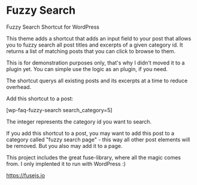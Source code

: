 # Fuzzy Search
Fuzzy Search Shortcut for WordPress

This theme adds a shortcut that adds an input field to your post that allows you to fuzzy search all post titles and excerpts of a given category id. It returns a list of matching posts that you can click to browse to them.

This is for demonstration purposes only, that's why I didn't moved it to a plugin yet. You can simple use the logic as an plugin, if you need. 

The shortcut querys all existing posts and its excerpts at a time to reduce overhead. 

Add this shortcut to a post: 

[wp-faq-fuzzy-search search_category=5]

The integer represents the category id you want to search. 

If you add this shortcut to a post, you may want to add this post to a category called "fuzzy search page" - this way all other post elements will be removed. But you also may add it to a page. 

This project includes the great fuse-library, where all the magic comes from. I only implented it to run with WordPress :)

https://fusejs.io   